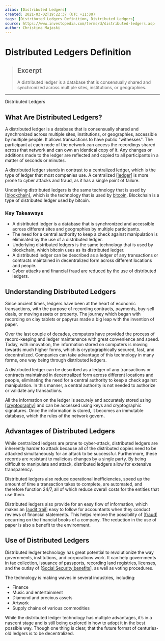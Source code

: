 ```yaml
---
alias: [Distributed Ledgers]
created: 2021-03-02T19:22:37 (UTC +11:00)
tags: [Distributed Ledgers Definition, Distributed Ledgers]
source: https://www.investopedia.com/terms/d/distributed-ledgers.asp
author: Christina Majaski
---
```


# Distributed Ledgers Definition

> ## Excerpt
> A distributed ledger is a database that is consensually shared and synchronized across multiple sites, institutions, or geographies.

---

Distributed Ledgers
## What Are Distributed Ledgers?

A distributed ledger is a database that is consensually shared and synchronized across multiple sites, institutions, or geographies, accessible by multiple people. It allows transactions to have public "witnesses". The participant at each node of the network can access the recordings shared across that network and can own an identical copy of it. Any changes or additions made to the ledger are reflected and copied to all participants in a matter of seconds or minutes.

A distributed ledger stands in contrast to a centralized ledger, which is the type of ledger that most companies use. A centralized [[ledger]](https://www.investopedia.com/terms/g/generalledger.asp) is more prone to cyber attacks and fraud, as it has a single point of failure.

Underlying distributed ledgers is the same technology that is used by [[blockchain]](https://www.investopedia.com/terms/b/blockchain.asp), which is the technology that is used by [bitcoin](https://www.investopedia.com/terms/b/bitcoin.asp). Blockchain is a type of distributed ledger used by bitcoin.

### Key Takeaways

-   A distributed ledger is a database that is synchronized and accessible across different sites and geographies by multiple participants.
-   The need for a central authority to keep a check against manipulation is eliminated by the use of a distributed ledger.
-   Underlying distributed ledgers is the same technology that is used by blockchain, which bitcoin uses as its distributed ledger.
-   A distributed ledger can be described as a ledger of any transactions or contracts maintained in decentralized form across different locations and people.
-   Cyber attacks and financial fraud are reduced by the use of distributed ledgers.

## Understanding Distributed Ledgers

Since ancient times, ledgers have been at the heart of economic transactions, with the purpose of recording contracts, payments, buy-sell deals, or moving assets or property. The journey which began with recording on clay tablets or papyrus made a big leap with the invention of paper.

Over the last couple of decades, computers have provided the process of record-keeping and ledger maintenance with great convenience and speed. Today, with innovation, the information stored on computers is moving towards much higher forms, which is cryptographically secured, fast, and decentralized. Companies can take advantage of this technology in many forms, one way being through distributed ledgers.

A distributed ledger can be described as a ledger of any transactions or contracts maintained in decentralized form across different locations and people, eliminating the need for a central authority to keep a check against manipulation. In this manner, a central authority is not needed to authorize or validate any transactions.

All the information on the ledger is securely and accurately stored using [[cryptography]](https://www.investopedia.com/tech/explaining-crypto-cryptocurrency/) and can be accessed using keys and cryptographic signatures. Once the information is stored, it becomes an immutable database, which the rules of the network govern.

## Advantages of Distributed Ledgers

While centralized ledgers are prone to cyber-attack, distributed ledgers are inherently harder to attack because all of the distributed copies need to be attacked simultaneously for an attack to be successful. Furthermore, these records are resistant to malicious changes by a single party. By being difficult to manipulate and attack, distributed ledgers allow for extensive transparency.

Distributed ledgers also reduce operational inefficiencies, speed up the amount of time a transaction takes to complete, are automated, and therefore function 24/7, all of which reduce overall costs for the entities that use them.

Distributed ledgers also provide for an easy flow of information, which makes an [[audit trail]](https://www.investopedia.com/terms/a/audittrail.asp) easy to follow for accountants when they conduct reviews of financial statements. This helps remove the possibility of [[fraud]](https://www.investopedia.com/terms/f/fraud.asp) occurring on the financial books of a company. The reduction in the use of paper is also a benefit to the environment.

## Use of Distributed Ledgers

Distributed ledger technology has great potential to revolutionize the way governments, institutions, and corporations work. It can help governments in tax collection, issuance of passports, recording land registries, licenses, and the outlay of [[Social Security benefits]](https://www.investopedia.com/terms/s/social-security-benefits.asp), as well as voting procedures.

The technology is making waves in several industries, including:

-   Finance
-   Music and entertainment
-   Diamond and precious assets
-   Artwork
-   Supply chains of various commodities

While the distributed ledger technology has multiple advantages, it’s in a nascent stage and is still being explored in how to adopt it in the best possible way. Though one thing is clear, that the future format of centuries-old ledgers is to be decentralized.
